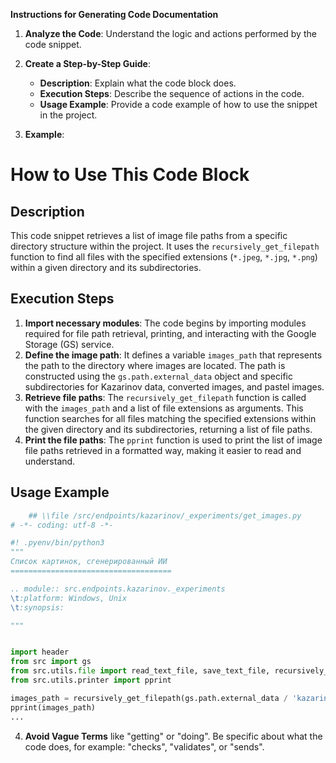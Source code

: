 **Instructions for Generating Code Documentation**

1. **Analyze the Code**: Understand the logic and actions performed by the code snippet.

2. **Create a Step-by-Step Guide**:
    - **Description**: Explain what the code block does.
    - **Execution Steps**: Describe the sequence of actions in the code.
    - **Usage Example**: Provide a code example of how to use the snippet in the project.

3. **Example**:

How to Use This Code Block
=========================================================================================

Description
-------------------------
This code snippet retrieves a list of image file paths from a specific directory structure within the project. It uses the `recursively_get_filepath` function to find all files with the specified extensions (`*.jpeg`, `*.jpg`, `*.png`) within a given directory and its subdirectories. 

Execution Steps
-------------------------
1. **Import necessary modules**: The code begins by importing modules required for file path retrieval, printing, and interacting with the Google Storage (GS) service.
2. **Define the image path**: It defines a variable `images_path` that represents the path to the directory where images are located. The path is constructed using the `gs.path.external_data` object and specific subdirectories for Kazarinov data, converted images, and pastel images.
3. **Retrieve file paths**: The `recursively_get_filepath` function is called with the `images_path` and a list of file extensions as arguments. This function searches for all files matching the specified extensions within the given directory and its subdirectories, returning a list of file paths.
4. **Print the file paths**: The `pprint` function is used to print the list of image file paths retrieved in a formatted way, making it easier to read and understand.

Usage Example
-------------------------

```python
    ## \\file /src/endpoints/kazarinov/_experiments/get_images.py
# -*- coding: utf-8 -*-

#! .pyenv/bin/python3
"""
Список картинок, сгенерированный ИИ
====================================

.. module:: src.endpoints.kazarinov._experiments 
\t:platform: Windows, Unix
\t:synopsis:

"""


import header
from src import gs
from src.utils.file import read_text_file, save_text_file, recursively_get_filepath
from src.utils.printer import pprint

images_path = recursively_get_filepath(gs.path.external_data / 'kazarinov' / 'converted_images' / 'pastel', ['*.jpeg','*.jpg','*.png'])
pprint(images_path)
...
```

4. **Avoid Vague Terms** like "getting" or "doing". Be specific about what the code does, for example: "checks", "validates", or "sends".